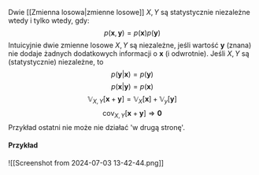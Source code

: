 Dwie [[Zmienna losowa|zmienne losowe]] $X,Y$ są statystycznie niezależne wtedy i tylko wtedy, gdy:
$$
p(\boldsymbol x, \boldsymbol y) =
p(\boldsymbol x)p(\boldsymbol y)
$$
Intuicyjnie dwie zmienne losowe $X,Y$ są niezależne, jeśli wartość $\boldsymbol y$ (znana) nie dodaje żadnych dodatkowych informacji o $\boldsymbol x$ (i odwrotnie). 
Jeśli $X, Y$ są (statystycznie) niezależne, to
$$
p(\boldsymbol y|\boldsymbol x)=
p(\boldsymbol y)
$$
$$
p(\boldsymbol x|\boldsymbol y)=
p(\boldsymbol x)
$$
$$
\mathbb V_{X,Y}[\boldsymbol x+\boldsymbol y]=
\mathbb V_X[\boldsymbol x] +
\mathbb V_y[\boldsymbol y]
$$
$$
\text{cov}_{X,Y}[\boldsymbol x+\boldsymbol y]\Rightarrow
\boldsymbol 0
$$
Przykład ostatni nie może nie działać 'w drugą stronę'. 
#### Przykład
![[Screenshot from 2024-07-03 13-42-44.png]]

